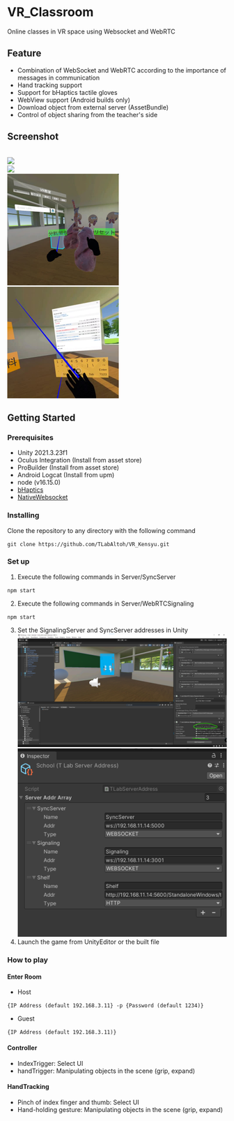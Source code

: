 # VR_Classroom
Online classes in VR space using Websocket and WebRTC

## Feature
- Combination of WebSocket and WebRTC according to the importance of messages in communication
- Hand tracking support  
- Support for bHaptics tactile gloves  
- WebView support (Android builds only)  
- Download object from external server (AssetBundle)  
- Control of object sharing from the teacher's side  

## Screenshot
[](https://www.youtube.com/watch?v=SZBbz0wVcFc)  
<img src="Media/tlab-grabbable-controller.gif" width="256">  
<img src="Media/tlab-grabbable-handtracking.gif" width="256">  
<img src="Media/vkensyu.jpeg" width="256">  
<img src="Media/support-webview.jpg" width="256">

## Getting Started

### Prerequisites
- Unity 2021.3.23f1  
- Oculus Integration (Install from asset store)  
- ProBuilder (Install from asset store)  
- Android Logcat (Install from upm)  
- node (v16.15.0)  
- [bHaptics](https://assetstore.unity.com/packages/tools/integration/bhaptics-haptic-plugin-76647)
- [NativeWebsocket](https://github.com/endel/NativeWebSocket)

### Installing
Clone the repository to any directory with the following command  
```
git clone https://github.com/TLabAltoh/VR_Kensyu.git
```

### Set up
1. Execute the following commands in Server/SyncServer
```
npm start
```
2. Execute the following commands in Server/WebRTCSignaling
```
npm start
```

3. Set the SignalingServer and SyncServer addresses in Unity
![server-setup](Media/server-setup.png)  
![server-addr-manager](Media/server-address-manager.png)  
4. Launch the game from UnityEditor or the built file

### How to play
#### Enter Room
- Host
```
{IP Address (default 192.168.3.11} -p {Password (default 1234)}
```
- Guest
```
{IP Address (default 192.168.3.11)}
```
#### Controller
- IndexTrigger: Select UI
- handTrigger: Manipulating objects in the scene (grip, expand)
#### HandTracking
- Pinch of index finger and thumb: Select UI
- Hand-holding gesture: Manipulating objects in the scene (grip, expand)
